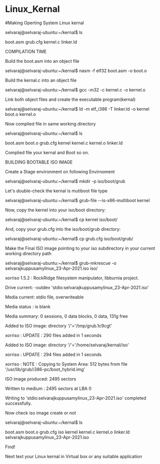 # Linux_Kernal

#Making Operting System Linux kernal

selvaraj@selvaraj-ubuntu:~/kernal$ ls                                                                                                                                   

boot.asm  grub.cfg  kernel.c  linker.ld

COMPILATION TIME																																																																																																																																																				

Build the boot.asm into an object file

selvaraj@selvaraj-ubuntu:~/kernal$ nasm -f elf32 boot.asm -o boot.o

Build the kernal.c into an object file

selvaraj@selvaraj-ubuntu:~/kernal$ gcc -m32 -c kernel.c -o kernel.o

Link both object files and create the executable program(kernal)

selvaraj@selvaraj-ubuntu:~/kernal$ ld -m elf_i386 -T linker.ld -o kernel boot.o kernel.o

Now complied file in same working directory

selvaraj@selvaraj-ubuntu:~/kernal$ ls

boot.asm  boot.o  grub.cfg  kernel  kernel.c  kernel.o  linker.ld

Complied file your kernal and Boot so on.

 BUILDING BOOTABLE ISO IMAGE

Create a Stage environment on following Envirnoment

selvaraj@selvaraj-ubuntu:~/kernal$ mkdir -p iso/boot/grub

Let's double-check the kernal is mutiboot file type

selvaraj@selvaraj-ubuntu:~/kernal$ grub-file --is-x86-multiboot kernel

Now, copy the kernel into your iso/boot directory:

selvaraj@selvaraj-ubuntu:~/kernal$ cp kernel iso/boot/

And, copy your grub.cfg into the iso/boot/grub directory:

selvaraj@selvaraj-ubuntu:~/kernal$ cp grub.cfg iso/boot/grub/

Make the Final ISO image pointing to your iso subdirectory in your current working directory path

selvaraj@selvaraj-ubuntu:~/kernal$ grub-mkrescue -o selvarajkuppusamylinux_23-Apr-2021.iso iso/

xorriso 1.5.2 : RockRidge filesystem manipulator, libburnia project.

Drive current: -outdev 'stdio:selvarajkuppusamylinux_23-Apr-2021.iso'

Media current: stdio file, overwriteable

Media status : is blank

Media summary: 0 sessions, 0 data blocks, 0 data,  131g free

Added to ISO image: directory '/'='/tmp/grub.1c9cgt'

xorriso : UPDATE :     290 files added in 1 seconds

Added to ISO image: directory '/'='/home/selvaraj/kernal/iso'

xorriso : UPDATE :     294 files added in 1 seconds

xorriso : NOTE : Copying to System Area: 512 bytes from file '/usr/lib/grub/i386-pc/boot_hybrid.img'

ISO image produced: 2495 sectors

Written to medium : 2495 sectors at LBA 0

Writing to 'stdio:selvarajkuppusamylinux_23-Apr-2021.iso' completed successfully.

Now check iso image create or not

selvaraj@selvaraj-ubuntu:~/kernal$ ls

boot.asm  boot.o  grub.cfg  iso  kernel  kernel.c  kernel.o  linker.ld  selvarajkuppusamylinux_23-Apr-2021.iso

Find!

Next text your Linux kernal in Virtual box or any suitable application


